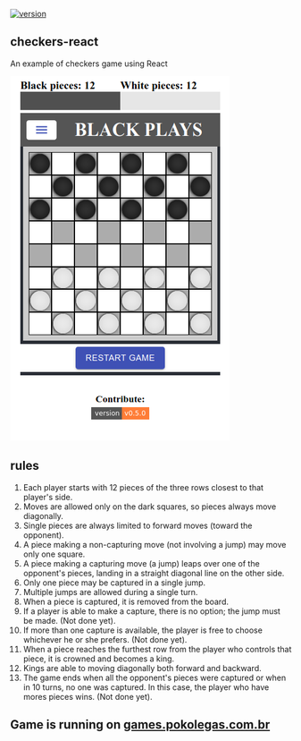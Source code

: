 [![version](https://img.shields.io/github/package-json/v/ricardodorosario/checkers-react?style=flat-square)](https://github.com/ricardodorosario/checkers-react)

## checkers-react

An example of checkers game using React

![Checkers Screen](https://github.com/ricardodorosario/checkers-react/blob/master/images/checkers-react-screen.png)

## rules

1. Each player starts with 12 pieces of the three rows closest to that player's side.
2. Moves are allowed only on the dark squares, so pieces always move diagonally.
3. Single pieces are always limited to forward moves (toward the opponent).
4. A piece making a non-capturing move (not involving a jump) may move only one square.
5. A piece making a capturing move (a jump) leaps over one of the opponent's pieces, landing in a straight diagonal line on the other side.
6. Only one piece may be captured in a single jump.
7. Multiple jumps are allowed during a single turn.
8. When a piece is captured, it is removed from the board.
9. If a player is able to make a capture, there is no option; the jump must be made. (Not done yet).
10. If more than one capture is available, the player is free to choose whichever he or she prefers. (Not done yet).
11. When a piece reaches the furthest row from the player who controls that piece, it is crowned and becomes a king.
12. Kings are able to moving diagonally both forward and backward.
13. The game ends when all the opponent's pieces were captured or when in 10 turns, no one was captured. In this case, the player who have mores pieces wins. (Not done yet).

## Game is running on [games.pokolegas.com.br](https://games.pokolegas.com.br/checkers/)
